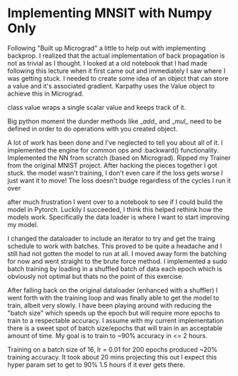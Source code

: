 # Implementing MNSIT with Numpy Only


Following "Built up Micrograd" a little to help out with implementing backprop.  I realized that the actual implementation of back propagation is not as trivial as I thought.  I looked at a old notebook that I had made following this lecture when it first came out and immediately I saw where I was getting stuck.  I needed to create some idea of an object that can store a value and it's associated gradient.  Karpathy uses the Value object to achieve this in Micrograd.     


class value wraps a single scalar value and keeps track of it.  

Big python moment the dunder methods like \__add__ and  \__mul__ need to be defined in order to do operations with you created object.



A lot of work has been done and I've neglected to tell you about all of it.  I implemented the engine for common ops and .backward() functionality.  Implemented the NN from scratch (based on Micrograd).  Ripped my Trainer from the original MNIST project.  After hacking the pieces together I got stuck.  the model wasn't training, I don't even care if the loss gets worse I just want it to move! The loss doesn't budge regardless of the cycles I run it over

after much frustration I went over to a notebook to see if I could build the model in Pytorch.  Luckily I succeeded, I think this helped rethink how the models work.  Specifically the data loader is where I want to start improving my model.

I changed the dataloader to include an iterator to try and get the traing schedule to work with batches.  This proved to be quite a headache and I still had not gotten the model to run at all.  I moved away form the batching for now and went straight to the brute force method.  I implemented a sudo batch training by loading in a shuffled batch of data each epoch which is obviously not optimal but thats no the point of this exercise.  

After falling back on the original dataloader (enhanced with a shuffler) I went forth with the training loop and was finally able to get the model to train, albeit very slowly.  I have been playing around with reducing the "batch size" which speeds up the epoch but will require more epochs to train to a respectable accuracy.  I assume with my current implementation there is a sweet spot of batch size/epochs that will train in an acceptable amount of time.  My goal is to train to ~90% accuracy in <= 2 hours.

Training on a batch size of 16, lr = 0.01 for 200 epochs produced ~20% training accuracy. It took about 20 mins projecting this out I expect this hyper param set to get to 90% 1.5 hours if it ever gets there. 







